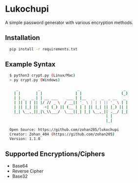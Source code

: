 
# Lukochupi

A simple password generator with various encryption methods.





## Installation


```bash
  pip install -r requirements.txt
```

## Example Syntax

```bash
  $ python3 crypt.py (Linux/Mac)
  > py crypt.py (Windows)

     _         _                 _                    _
    | |       | |               | |                  (_)
    | | _   _ | | __ ___    ___ | |__   _   _  _ __   _
    | || | | || |/ // _ \  / __|| '_ \ | | | || '_ \ | |
    | || |_| ||   <| (_) || (__ | | | || |_| || |_) || |
    |_| \__,_||_|\_\\___/  \___||_| |_| \__,_|| .__/ |_|
                                              | |
                                              |_|
  
  Open Source: https://github.com/zohan205/lukochupi
  Creator: Zohan_404 (https://github.com/zohan205)
  Version: 1.1.0
```


  
## Supported Encryptions/Ciphers

- Base64
- Reverse Cipher
- Base32

  
